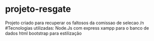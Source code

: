 # projeto-resgate
Projeto criado para recuperar os faltosos da comissao de selecao
/n 
#Tecnologias utilizadas:
Node.Js com express
xampp para o banco de dados
html
bootstrap para estilização
